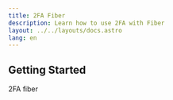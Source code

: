 ```yaml
---
title: 2FA Fiber
description: Learn how to use 2FA with Fiber
layout: ../../layouts/docs.astro
lang: en
---
```


## Getting Started

2FA fiber
